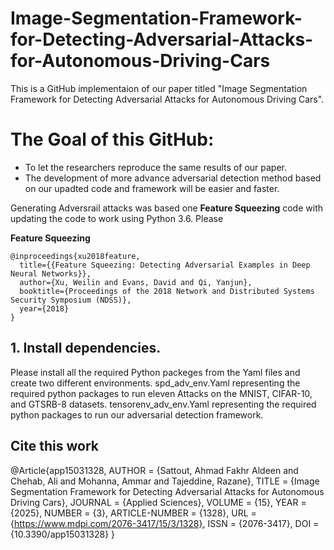 # Image-Segmentation-Framework-for-Detecting-Adversarial-Attacks-for-Autonomous-Driving-Cars
This is a GitHub implementaion of our paper titled "Image Segmentation Framework for Detecting Adversarial Attacks for Autonomous Driving Cars".

# The Goal of this GitHub:
* To let the researchers reproduce the same results of our paper.
* The development of more advance adversarial detection method based on our upadted code and framework will be easier and faster.


Generating Adversrail attacks was based one **Feature Squeezing** code with updating the code to work using Python 3.6. Please

**Feature Squeezing**
```
@inproceedings{xu2018feature,
  title={{Feature Squeezing: Detecting Adversarial Examples in Deep Neural Networks}},
  author={Xu, Weilin and Evans, David and Qi, Yanjun},
  booktitle={Proceedings of the 2018 Network and Distributed Systems Security Symposium (NDSS)},
  year={2018}
}
```

## 1. Install dependencies.

Please install all the required Python packeges from the Yaml files and create two different environments.
spd_adv_env.Yaml representing the required python packages to run eleven Attacks on the MNIST, CIFAR-10, and GTSRB-8 datasets.
tensorenv_adv_env.Yaml representing the required python packages to run our adversarial detection framework.


## Cite this work
@Article{app15031328,
AUTHOR = {Sattout, Ahmad Fakhr Aldeen and Chehab, Ali and Mohanna, Ammar and Tajeddine, Razane},
TITLE = {Image Segmentation Framework for Detecting Adversarial Attacks for Autonomous Driving Cars},
JOURNAL = {Applied Sciences},
VOLUME = {15},
YEAR = {2025},
NUMBER = {3},
ARTICLE-NUMBER = {1328},
URL = {https://www.mdpi.com/2076-3417/15/3/1328},
ISSN = {2076-3417},
DOI = {10.3390/app15031328}
}